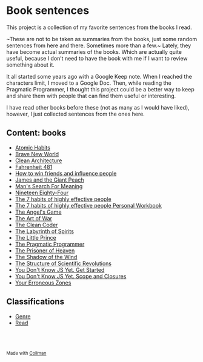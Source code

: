 # Book sentences

This project is a collection of my favorite sentences from the books I read.

~These are not to be taken as summaries from the books, just some random sentences from here and there. Sometimes more than a few.~ Lately, they have become actual summaries of the books. Which are actually quite useful, because I don’t need to have the book with me if I want to review something about it.

It all started some years ago with a Google Keep note. When I reached the characters limit, I moved to a Google Doc. Then, while reading the Pragmatic Programmer, I thought this project could be a better way to keep and share them with people that can find them useful or interesting.

I have read other books before these (not as many as I would have liked), however, I just collected sentences from the ones here.

## Content: books

- [Atomic Habits](Atomic%20Habits/index.md)
- [Brave New World](Brave%20New%20World/index.md)
- [Clean Architecture](Clean%20Architecture/index.md)
- [Fahrenheit 481](Fahrenheit%20481/index.md)
- [How to win friends and influence people](How%20to%20win%20friends%20and%20influence%20people/index.md)
- [James and the Giant Peach](James%20and%20the%20Giant%20Peach/index.md)
- [Man's Search For Meaning](Man's%20Search%20For%20Meaning/index.md)
- [Nineteen Eighty-Four](Nineteen%20Eighty-Four/index.md)
- [The 7 habits of highly effective people](The%207%20habits%20of%20highly%20effective%20people/index.md)
- [The 7 habits of highly effective people Personal Workbook](The%207%20habits%20of%20highly%20effective%20people%20Personal%20Workbook/index.md)
- [The Angel's Game](The%20Angel's%20Game/index.md)
- [The Art of War](The%20Art%20of%20War/index.md)
- [The Clean Coder](The%20Clean%20Coder/index.md)
- [The Labyrinth of Spirits](The%20Labyrinth%20of%20Spirits/index.md)
- [The Little Prince](The%20Little%20Prince/index.md)
- [The Pragmatic Programmer](The%20Pragmatic%20Programmer/index.md)
- [The Prisoner of Heaven](The%20Prisoner%20of%20Heaven/index.md)
- [The Shadow of the Wind](The%20Shadow%20of%20the%20Wind/index.md)
- [The Structure of Scientific Revolutions](The%20Structure%20of%20Scientific%20Revolutions/index.md)
- [You Don't Know JS Yet. Get Started](You%20Don't%20Know%20JS%20Yet.%20Get%20Started/index.md)
- [You Don't Know JS Yet. Scope and Closures](You%20Don't%20Know%20JS%20Yet.%20Scope%20and%20Closures/index.md)
- [Your Erroneous Zones](Your%20Erroneous%20Zones/index.md)

## Classifications

- [Genre](Genre/index.md)
- [Read](Read/index.md)

<br/><br/><br/><sub>Made with [Collman](https://github.com/Cool709/collman)<sub>
